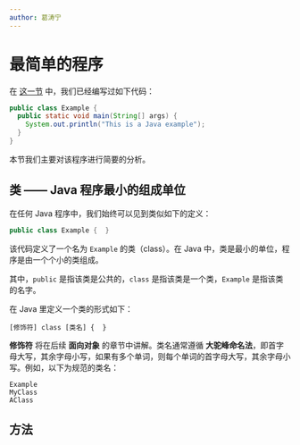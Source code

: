 ```yaml
---
author: 葛涛宁
---
```


# 最简单的程序

在 [这一节](./intro-the-first-program.md) 中，我们已经编写过如下代码：

```java
public class Example {
  public static void main(String[] args) {
    System.out.println("This is a Java example");
  }
}
```

本节我们主要对该程序进行简要的分析。

## 类 —— Java 程序最小的组成单位

在任何 Java 程序中，我们始终可以见到类似如下的定义：

```java
public class Example {  }
```

该代码定义了一个名为 `Example` 的类（class）。在 Java 中，类是最小的单位，程序是由一个个小的类组成。

其中，`public` 是指该类是公共的，`class` 是指该类是一个类，`Example` 是指该类的名字。

在 Java 里定义一个类的形式如下：

```text
[修饰符] class [类名] {  }
```

**修饰符** 将在后续 **面向对象** 的章节中讲解。类名通常遵循 **大驼峰命名法**，即首字母大写，其余字母小写，如果有多个单词，则每个单词的首字母大写，其余字母小写。例如，以下为规范的类名：

```text
Example
MyClass
AClass
```

## 方法
